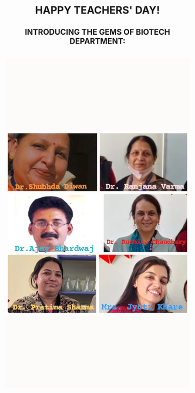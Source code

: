 <html>
<head><title> Thank you </title></head>
<body align="center" size=20>
<h1>HAPPY TEACHERS' DAY!</h1>
<h2> INTRODUCING THE GEMS OF BIOTECH DEPARTMENT:</h2>
<br/>
<img src="teachersday.webp"/>
</body>
</html>
